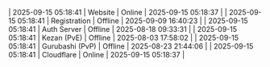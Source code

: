 | 2025-09-15 05:18:41 | Website | Online | 2025-09-15 05:18:37 |
| 2025-09-15 05:18:41 | Registration | Offline | 2025-09-09 16:40:23 |
| 2025-09-15 05:18:41 | Auth Server | Offline | 2025-08-18 09:33:31 |
| 2025-09-15 05:18:41 | Kezan (PvE) | Offline | 2025-08-03 17:58:02 |
| 2025-09-15 05:18:41 | Gurubashi (PvP) | Offline | 2025-08-23 21:44:06 |
| 2025-09-15 05:18:41 | Cloudflare | Online | 2025-09-15 05:18:37 |
